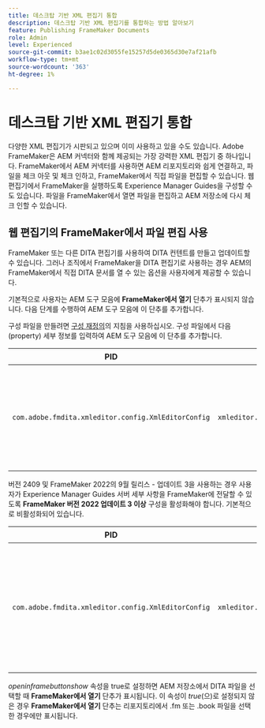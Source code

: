 ```yaml
---
title: 데스크탑 기반 XML 편집기 통합
description: 데스크탑 기반 XML 편집기를 통합하는 방법 알아보기
feature: Publishing FrameMaker Documents
role: Admin
level: Experienced
source-git-commit: b3ae1c02d3055fe15257d5de0365d30e7af21afb
workflow-type: tm+mt
source-wordcount: '363'
ht-degree: 1%

---
```


# 데스크탑 기반 XML 편집기 통합

다양한 XML 편집기가 시판되고 있으며 이미 사용하고 있을 수도 있습니다. Adobe FrameMaker은 AEM 커넥터와 함께 제공되는 가장 강력한 XML 편집기 중 하나입니다. FrameMaker에서 AEM 커넥터를 사용하면 AEM 리포지토리와 쉽게 연결하고, 파일을 체크 아웃 및 체크 인하고, FrameMaker에서 직접 파일을 편집할 수 있습니다. 웹 편집기에서 FrameMaker을 실행하도록 Experience Manager Guides을 구성할 수도 있습니다. 파일을 FrameMaker에서 열면 파일을 편집하고 AEM 저장소에 다시 체크 인할 수 있습니다.

## 웹 편집기의 FrameMaker에서 파일 편집 사용

FrameMaker 또는 다른 DITA 편집기를 사용하여 DITA 컨텐트를 만들고 업데이트할 수 있습니다. 그러나 조직에서 FrameMaker을 DITA 편집기로 사용하는 경우 AEM의 FrameMaker에서 직접 DITA 문서를 열 수 있는 옵션을 사용자에게 제공할 수 있습니다.


기본적으로 사용자는 AEM 도구 모음에 **FrameMaker에서 열기** 단추가 표시되지 않습니다. 다음 단계를 수행하여 AEM 도구 모음에 이 단추를 추가합니다.

구성 파일을 만들려면 [구성 재정의](download-install-additional-config-override.md#)의 지침을 사용하십시오. 구성 파일에서 다음 \(property\) 세부 정보를 입력하여 AEM 도구 모음에 이 단추를 추가합니다.


| PID | 속성 키 | 속성 값 |
|---|------------|--------------|
| `com.adobe.fmdita.xmleditor.config.XmlEditorConfig` | `xmleditor.openinframebuttonshow` | 부울 \(true/false\). **FrameMaker에서 열기** 단추를 표시하려면 이 속성을 true로 설정하십시오. <br> **기본값**: false |



버전 2409 및 FrameMaker 2022의 9월 릴리스 - 업데이트 3을 사용하는 경우 사용자가 Experience Manager Guides 서버 세부 사항을 FrameMaker에 전달할 수 있도록 **FrameMaker 버전 2022 업데이트 3 이상** 구성을 활성화해야 합니다.  기본적으로 비활성화되어 있습니다.


| PID | 속성 키 | 속성 값 |
|---|------------|--------------|
| `com.adobe.fmdita.xmleditor.config.XmlEditorConfig` | `xmleditor.openinframe2022above` | 부울 \(true/false\). FrameMaker 2022년 9월 릴리스 - 업데이트 3 을 사용하는 경우 이 속성을 true로 설정합니다. <br> **기본값**: false |



*openinframebuttonshow* 속성을 true로 설정하면 AEM 저장소에서 DITA 파일을 선택할 때 **FrameMaker에서 열기** 단추가 표시됩니다. 이 속성이 *true*(으)로 설정되지 않은 경우 **FrameMaker에서 열기** 단추는 리포지토리에서 .fm 또는 .book 파일을 선택한 경우에만 표시됩니다.



